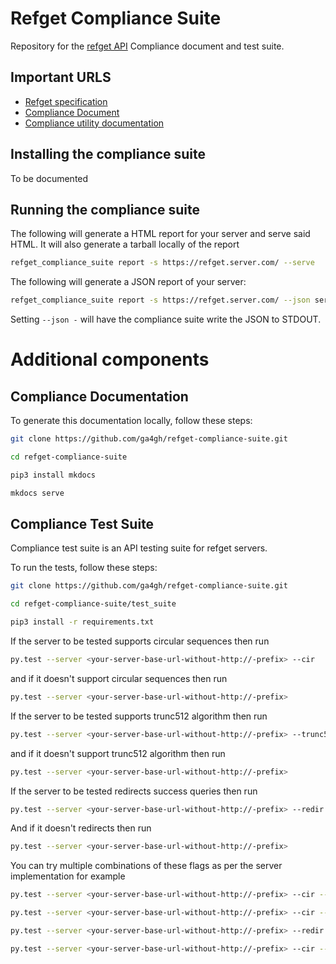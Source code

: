 # Refget Compliance Suite

Repository for the [refget API](http://samtools.github.io/hts-specs/refget.html) Compliance document and test suite.

## Important URLS

- [Refget specification](http://samtools.github.io/hts-specs/refget.html)
- [Compliance Document](http://compliancedoc.readthedocs.io/en/latest/)
- [Compliance utility documentation](http://compliancedoc.readthedocs.io/en/latest/utility/)
## Installing the compliance suite

To be documented

## Running the compliance suite

The following will generate a HTML report for your server and serve said HTML. It will also generate a tarball locally of the report

```bash
refget_compliance_suite report -s https://refget.server.com/ --serve
```

The following will generate a JSON report of your server:

```bash
refget_compliance_suite report -s https://refget.server.com/ --json server.json
```

Setting `--json -` will have the compliance suite write the JSON to STDOUT.

# Additional components

## Compliance Documentation

To generate this documentation locally, follow these steps:
```bash
git clone https://github.com/ga4gh/refget-compliance-suite.git

cd refget-compliance-suite

pip3 install mkdocs

mkdocs serve
```


## Compliance Test Suite
Compliance test suite is an API testing suite for refget servers.

To run the tests, follow these steps:
```bash
git clone https://github.com/ga4gh/refget-compliance-suite.git

cd refget-compliance-suite/test_suite

pip3 install -r requirements.txt
```

If the server to be tested supports circular sequences then run

```bash
py.test --server <your-server-base-url-without-http://-prefix> --cir
```

and if it doesn't support circular sequences then run

```bash
py.test --server <your-server-base-url-without-http://-prefix>
```

If the server to be tested supports trunc512 algorithm then run

```bash
py.test --server <your-server-base-url-without-http://-prefix> --trunc512
```

and if it doesn't support trunc512 algorithm then run

```bash
py.test --server <your-server-base-url-without-http://-prefix>
```

If the server to be tested redirects success queries then run

```bash
py.test --server <your-server-base-url-without-http://-prefix> --redir
```

And if it doesn't redirects then run

```bash
py.test --server <your-server-base-url-without-http://-prefix>
```

You can try multiple combinations of these flags as per the server implementation for example

```bash
py.test --server <your-server-base-url-without-http://-prefix> --cir --trunc512

py.test --server <your-server-base-url-without-http://-prefix> --cir --redir

py.test --server <your-server-base-url-without-http://-prefix> --redir --trunc512

py.test --server <your-server-base-url-without-http://-prefix> --cir --trunc512 --redir
```
